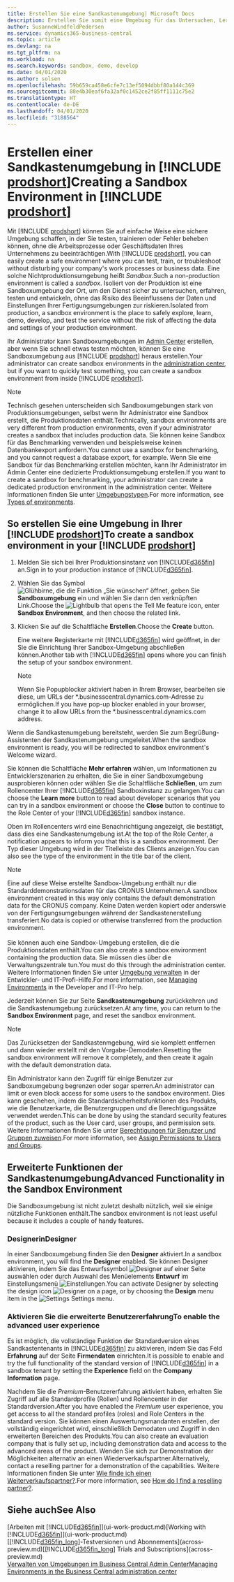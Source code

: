 ```yaml
---
title: Erstellen Sie eine Sandkastenumgebung| Microsoft Docs
description: Erstellen Sie somit eine Umgebung für das Untersuchen, Lernen, Entwickeln und Testen.
author: SusanneWindfeldPedersen
ms.service: dynamics365-business-central
ms.topic: article
ms.devlang: na
ms.tgt_pltfrm: na
ms.workload: na
ms.search.keywords: sandbox, demo, develop
ms.date: 04/01/2020
ms.author: solsen
ms.openlocfilehash: 59b659ca458e6cfe7c13ef5094dbbf80a144c369
ms.sourcegitcommit: 88e4b30eaf6fa32af0c1452ce2f85ff1111c75e2
ms.translationtype: HT
ms.contentlocale: de-DE
ms.lasthandoff: 04/01/2020
ms.locfileid: "3188564"
---
```

# <a name="creating-a-sandbox-environment-in-prodshort"></a><span data-ttu-id="013e2-103">Erstellen einer Sandkastenumgebung in [!INCLUDE [prodshort](includes/prodshort.md)]</span><span class="sxs-lookup"><span data-stu-id="013e2-103">Creating a Sandbox Environment in [!INCLUDE [prodshort](includes/prodshort.md)]</span></span>

<span data-ttu-id="013e2-104">Mit [!INCLUDE [prodshort](includes/prodshort.md)] können Sie auf einfache Weise eine sichere Umgebung schaffen, in der Sie testen, trainieren oder Fehler beheben können, ohne die Arbeitsprozesse oder Geschäftsdaten Ihres Unternehmens zu beeinträchtigen.</span><span class="sxs-lookup"><span data-stu-id="013e2-104">With [!INCLUDE [prodshort](includes/prodshort.md)], you can easily create a safe environment where you can test, train, or troubleshoot without disturbing your company's work processes or business data.</span></span> <span data-ttu-id="013e2-105">Eine solche Nichtproduktionsumgebung heißt *Sandbox*.</span><span class="sxs-lookup"><span data-stu-id="013e2-105">Such a non-production environment is called a *sandbox*.</span></span> <span data-ttu-id="013e2-106">Isoliert von der Produktion ist eine Sandboxumgebung der Ort, um den Dienst sicher zu untersuchen, erfahren, testen und entwickeln, ohne das Risiko des Beeinflussens der Daten und Einstellungen Ihrer Fertigungsumgebungen zur riskieren.</span><span class="sxs-lookup"><span data-stu-id="013e2-106">Isolated from production, a sandbox environment is the place to safely explore, learn, demo, develop, and test the service without the risk of affecting the data and settings of your production environment.</span></span>  

<span data-ttu-id="013e2-107">Ihr Administrator kann Sandboxumgebungen im [Admin Center](/dynamics365/business-central/dev-itpro/administration/tenant-admin-center-environments?toc=/dynamics365/business-central/toc.json) erstellen, aber wenn Sie schnell etwas testen möchten, können Sie eine Sandboxumgebung aus [!INCLUDE [prodshort](includes/prodshort.md)] heraus erstellen.</span><span class="sxs-lookup"><span data-stu-id="013e2-107">Your administrator can create sandbox environments in the [administration center](/dynamics365/business-central/dev-itpro/administration/tenant-admin-center-environments?toc=/dynamics365/business-central/toc.json), but if you want to quickly test something, you can create a sandbox environment from inside [!INCLUDE [prodshort](includes/prodshort.md)].</span></span>  

> [!NOTE]
> <span data-ttu-id="013e2-108">Technisch gesehen unterscheiden sich Sandboxumgebungen stark von Produktionsumgebungen, selbst wenn Ihr Administrator eine Sandbox erstellt, die Produktionsdaten enthält.</span><span class="sxs-lookup"><span data-stu-id="013e2-108">Technically, sandbox environments are very different from production environments, even if your administrator creates a sandbox that includes production data.</span></span> <span data-ttu-id="013e2-109">Sie können keine Sandbox für das Benchmarking verwenden und beispielsweise keinen Datenbankexport anfordern.</span><span class="sxs-lookup"><span data-stu-id="013e2-109">You cannot use a sandbox for benchmarking, and you cannot request a database export, for example.</span></span> <span data-ttu-id="013e2-110">Wenn Sie eine Sandbox für das Benchmarking erstellen möchten, kann Ihr Administrator im Admin Center eine dedizierte Produktionsumgebung erstellen.</span><span class="sxs-lookup"><span data-stu-id="013e2-110">If you want to create a sandbox for benchmarking, your administrator can create a dedicated production environment in the administration center.</span></span> <span data-ttu-id="013e2-111">Weitere Informationen finden Sie unter [Umgebungstypen](/dynamics365/business-central/dev-itpro/administration/tenant-admin-center-environments#types-of-environments).</span><span class="sxs-lookup"><span data-stu-id="013e2-111">For more information, see [Types of environments](/dynamics365/business-central/dev-itpro/administration/tenant-admin-center-environments#types-of-environments).</span></span>

## <a name="to-create-a-sandbox-environment-in-your-prodshort"></a><span data-ttu-id="013e2-112">So erstellen Sie eine Umgebung in Ihrer [!INCLUDE [prodshort](includes/prodshort.md)]</span><span class="sxs-lookup"><span data-stu-id="013e2-112">To create a sandbox environment in your [!INCLUDE [prodshort](includes/prodshort.md)]</span></span>

1. <span data-ttu-id="013e2-113">Melden Sie sich bei Ihrer Produktionsinstanz von [!INCLUDE[d365fin](includes/d365fin_md.md)] an.</span><span class="sxs-lookup"><span data-stu-id="013e2-113">Sign in to your production instance of [!INCLUDE[d365fin](includes/d365fin_md.md)].</span></span>

2. <span data-ttu-id="013e2-114">Wählen Sie das Symbol ![Glühbirne, die die Funktion „Sie wünschen“ öffnet](media/ui-search/search_small.png "Was möchten Sie tun?"), geben Sie **Sandboxumgebung** ein und wählen Sie dann den verknüpften Link.</span><span class="sxs-lookup"><span data-stu-id="013e2-114">Choose the ![Lightbulb that opens the Tell Me feature](media/ui-search/search_small.png "Tell me what you want to do") icon, enter **Sandbox Environment**, and then choose the related link.</span></span>
    <!-- ![Sandbox Environment Setup](./media/across-sandbox/sandbox-environment-setup.png) -->
3. <span data-ttu-id="013e2-115">Klicken Sie auf die Schaltfläche **Erstellen**.</span><span class="sxs-lookup"><span data-stu-id="013e2-115">Choose the **Create** button.</span></span>  

    <span data-ttu-id="013e2-116">Eine weitere Registerkarte mit [!INCLUDE[d365fin](includes/d365fin_md.md)] wird geöffnet, in der Sie die Einrichtung Ihrer Sandbox-Umgebung abschließen können.</span><span class="sxs-lookup"><span data-stu-id="013e2-116">Another tab with [!INCLUDE[d365fin](includes/d365fin_md.md)] opens where you can finish the setup of your sandbox environment.</span></span>

    > [!NOTE]  
    >  <span data-ttu-id="013e2-117">Wenn Sie Popupblocker aktiviert haben in Ihrem Browser, bearbeiten sie diese, um URLs der \*.businesscentral.dynamics.com-Adresse zu ermöglichen.</span><span class="sxs-lookup"><span data-stu-id="013e2-117">If you have pop-up blocker enabled in your browser, change it to allow URLs from the \*.businesscentral.dynamics.com address.</span></span>

<span data-ttu-id="013e2-118">Wenn die Sandkastenumgebung bereitsteht, werden Sie zum Begrüßung-Assistenten der Sandkastenumgebung umgeleitet.</span><span class="sxs-lookup"><span data-stu-id="013e2-118">When the sandbox environment is ready, you will be redirected to sandbox environment's Welcome wizard.</span></span>
<!-- ![Sandbox Welcome Wizard](./media/across-sandbox/sandbox-wizard.png) -->

<span data-ttu-id="013e2-119">Sie können die Schaltfläche **Mehr erfahren** wählen, um Informationen zu Entwicklerszenarien zu erhalten, die Sie in einer Sandboxumgebung ausprobieren können oder wählen Sie die Schaltfläche **Schließen**, um zum Rollencenter Ihrer [!INCLUDE[d365fin](includes/d365fin_md.md)] Sandboxinstanz zu gelangen.</span><span class="sxs-lookup"><span data-stu-id="013e2-119">You can choose the **Learn more** button to read about developer scenarios that you can try in a sandbox environment or choose the **Close** button to continue to the Role Center of your [!INCLUDE[d365fin](includes/d365fin_md.md)] sandbox instance.</span></span>

<span data-ttu-id="013e2-120">Oben im Rollencenters wird eine Benachrichtigung angezeigt, die bestätigt, dass dies eine Sandkastenumgebung ist.</span><span class="sxs-lookup"><span data-stu-id="013e2-120">At the top of the Role Center, a notification appears to inform you that this is a sandbox environment.</span></span> <span data-ttu-id="013e2-121">Der Typ dieser Umgebung wird in der Titelleiste des Clients anzeigen.</span><span class="sxs-lookup"><span data-stu-id="013e2-121">You can also see the type of the environment in the title bar of the client.</span></span>
    <!-- ![Sandbox RoleCenter Notification](./media/across-sandbox/sandbox-rolecenter-notification.png) -->

> [!NOTE]
> <span data-ttu-id="013e2-122">Eine auf diese Weise erstellte Sandbox-Umgebung enthält nur die Standarddemonstrationsdaten für das CRONUS Unternehmen.</span><span class="sxs-lookup"><span data-stu-id="013e2-122">A sandbox environment created in this way only contains the default demonstration data for the CRONUS company.</span></span> <span data-ttu-id="013e2-123">Keine Daten werden kopiert oder anderswie von der Fertigungsumgebungen während der Sandkastenerstellung transferiert.</span><span class="sxs-lookup"><span data-stu-id="013e2-123">No data is copied or otherwise transferred from the production environment.</span></span><br /><br />
> <span data-ttu-id="013e2-124">Sie können auch eine Sandbox-Umgebung erstellen, die die Produktionsdaten enthält.</span><span class="sxs-lookup"><span data-stu-id="013e2-124">You can also create a sandbox environment containing the production data.</span></span> <span data-ttu-id="013e2-125">Sie müssen dies über die Verwaltungszentrale tun.</span><span class="sxs-lookup"><span data-stu-id="013e2-125">You must do this through the administration center.</span></span> <span data-ttu-id="013e2-126">Weitere Informationen finden Sie unter [Umgebung verwalten](/dynamics365/business-central/dev-itpro/administration/tenant-admin-center-environments) in der Entwickler- und IT-Profi-Hilfe.</span><span class="sxs-lookup"><span data-stu-id="013e2-126">For more information, see [Managing Environments](/dynamics365/business-central/dev-itpro/administration/tenant-admin-center-environments) in the Developer and IT-Pro help.</span></span>

<span data-ttu-id="013e2-127">Jederzeit können Sie zur Seite **Sandkastenumgebung** zurückkehren und die Sandkastenumgebung zurücksetzen.</span><span class="sxs-lookup"><span data-stu-id="013e2-127">At any time, you can return to the **Sandbox Environment** page, and reset the sandbox environment.</span></span>

> [!NOTE]  
> <span data-ttu-id="013e2-128">Das Zurücksetzen der Sandkastenmgebung, wird sie komplett entfernen und dann wieder erstellt mit den Vorgabe-Demodaten.</span><span class="sxs-lookup"><span data-stu-id="013e2-128">Resetting the sandbox environment will remove it completely, and then create it again with the default demonstration data.</span></span>  

<!--To switch between your production and sandbox environments, you can use the Business Central app launcher.
    ![Sandbox Dynamics365 Menu](./media/across-sandbox/sandbox-dynamics365-menu.png) -->

<span data-ttu-id="013e2-129">Ein Administrator kann den Zugriff für einige Benutzer zur Sandboxumgebung begrenzen oder sogar sperren.</span><span class="sxs-lookup"><span data-stu-id="013e2-129">An administrator can limit or even block access for some users to the sandbox environment.</span></span> <span data-ttu-id="013e2-130">Dies kann geschehen, indem die Standardsicherheitsfunktionen des Produkts, wie die Benutzerkarte, die Benutzergruppen und die Berechtigungssätze verwendet werden.</span><span class="sxs-lookup"><span data-stu-id="013e2-130">This can be done by using the standard security features of the product, such as the User card, user groups, and permission sets.</span></span> <span data-ttu-id="013e2-131">Weitere Informationen finden Sie unter [Berechtigungen für Benutzer und Gruppen zuweisen](ui-define-granular-permissions.md).</span><span class="sxs-lookup"><span data-stu-id="013e2-131">For more information, see [Assign Permissions to Users and Groups](ui-define-granular-permissions.md).</span></span>  

<!-- ![Sandbox Permission Sets](./media/across-sandbox/sandbox-permission-sets.png) -->

## <a name="advanced-functionality-in-the-sandbox-environment"></a><span data-ttu-id="013e2-132">Erweiterte Funktionen der Sandkastenumgebung</span><span class="sxs-lookup"><span data-stu-id="013e2-132">Advanced Functionality in the Sandbox Environment</span></span>

<span data-ttu-id="013e2-133">Die Sandboxumgebung ist nicht zuletzt deshalb nützlich, weil sie einige nützliche Funktionen enthält.</span><span class="sxs-lookup"><span data-stu-id="013e2-133">The sandbox environment is not least useful because it includes a couple of handy features.</span></span>

### <a name="designer"></a><span data-ttu-id="013e2-134">Designerin</span><span class="sxs-lookup"><span data-stu-id="013e2-134">Designer</span></span>

<span data-ttu-id="013e2-135">In einer Sandboxumgebung finden Sie den **Designer** aktiviert.</span><span class="sxs-lookup"><span data-stu-id="013e2-135">In a sandbox environment, you will find the **Designer** enabled.</span></span> <span data-ttu-id="013e2-136">Sie können Designer aktivieren, indem Sie das Entwurfssymbol ![Designer](./media/across-sandbox/sandbox-inclient-design-icon.png) auf einer Seite auswählen oder durch Auswahl des Menüelements **Entwurf** im Einstellungsmenü ![Einstellungen](media/ui-experience/settings_icon_small.png).</span><span class="sxs-lookup"><span data-stu-id="013e2-136">You can activate Designer by selecting the design icon ![Designer](./media/across-sandbox/sandbox-inclient-design-icon.png) on a page, or by choosing the **Design** menu item in the ![Settings](media/ui-experience/settings_icon_small.png) Settings menu.</span></span>

<!-- ![In-client Designer](./media/across-sandbox/sandbox-inclient-designer.png) -->

### <a name="to-enable-the-advanced-user-experience"></a><span data-ttu-id="013e2-137">Aktivieren Sie die erweiterte Benutzererfahrung</span><span class="sxs-lookup"><span data-stu-id="013e2-137">To enable the advanced user experience</span></span>
<span data-ttu-id="013e2-138">Es ist möglich, die vollständige Funktion der Standardversion eines Sandkastentenants in [!INCLUDE[d365fin](includes/d365fin_md.md)] zu aktivieren, indem Sie das Feld **Erfahrung** auf der Seite **Firmendaten** einrichten.</span><span class="sxs-lookup"><span data-stu-id="013e2-138">It is possible to enable and try the full functionality of the standard version of [!INCLUDE[d365fin](includes/d365fin_md.md)] in a sandbox tenant by setting the **Experience** field on the **Company Information** page.</span></span>

<!-- ![Sandbox Environment Advanced](./media/across-sandbox/sandbox-advanced.png) -->

<!-- ![Sandbox Production](./media/across-sandbox/sandbox-production.png) -->

<span data-ttu-id="013e2-139">Nachdem Sie die *Premium*-Benutzererfahrung aktiviert haben, erhalten Sie Zugriff auf alle Standardprofile (Rollen) und Rollencenter in der Standardversion.</span><span class="sxs-lookup"><span data-stu-id="013e2-139">After you have enabled the *Premium* user experience, you get access to all the standard profiles (roles) and Role Centers in the standard version.</span></span> <span data-ttu-id="013e2-140">Sie können einen Auswertungsmandanten erstellen, der vollständig eingerichtet wird, einschließlich Demodaten und Zugriff in den erweiterten Bereichen des Produkts.</span><span class="sxs-lookup"><span data-stu-id="013e2-140">You can also create an evaluation company that is fully set up, including demonstration data and access to the advanced areas of the product.</span></span> <span data-ttu-id="013e2-141">Wenden Sie sich zur Demonstration der Möglichkeiten alternativ an einen Wiederverkaufspartner.</span><span class="sxs-lookup"><span data-stu-id="013e2-141">Alternatively, contact a reselling partner for a demonstration of the capabilities.</span></span> <span data-ttu-id="013e2-142">Weitere Informationen finden Sie unter [Wie finde ich einen Weiterverkaufspartner?](across-faq.md#findpartner).</span><span class="sxs-lookup"><span data-stu-id="013e2-142">For more information, see [How do I find a reselling partner?](across-faq.md#findpartner).</span></span>  

<!-- ![Sandbox New Company](./media/across-sandbox/sandbox-newcompany.png) -->

## <a name="see-also"></a><span data-ttu-id="013e2-143">Siehe auch</span><span class="sxs-lookup"><span data-stu-id="013e2-143">See Also</span></span>

<span data-ttu-id="013e2-144">[Arbeiten mit [!INCLUDE[d365fin](includes/d365fin_md.md)]](ui-work-product.md)</span><span class="sxs-lookup"><span data-stu-id="013e2-144">[Working with [!INCLUDE[d365fin](includes/d365fin_md.md)]](ui-work-product.md)</span></span>  
<span data-ttu-id="013e2-145">[[!INCLUDE[d365fin_long](includes/d365fin_long_md.md)]-Testversionen und Abonnements](across-preview.md)</span><span class="sxs-lookup"><span data-stu-id="013e2-145">[[!INCLUDE[d365fin_long](includes/d365fin_long_md.md)] Trials and Subscriptions](across-preview.md)</span></span>  
[<span data-ttu-id="013e2-146">Verwalten von Umgebungen im Business Central Admin Center</span><span class="sxs-lookup"><span data-stu-id="013e2-146">Managing Environments in the Business Central administration center</span></span>](/dynamics365/business-central/dev-itpro/administration/tenant-admin-center-environments)  
